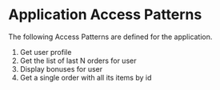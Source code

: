 
# Application Access Patterns

The following Access Patterns are defined for the application.

1. Get user profile
2. Get the list of last N orders for user
3. Display bonuses for user
4. Get a single order with all its items by id
